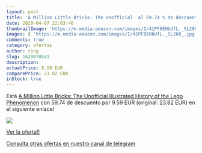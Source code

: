 ```yaml
---
layout: post
title: 'A Million Little Bricks: The Unofficial  al 59.74 % de descuento'
date: 2020-04-07 22:03:40
thumbnailImage: 'https://m.media-amazon.com/images/I/41PF8EHbUfL._SL200_.jpg'
images: [ 'https://m.media-amazon.com/images/I/41PF8EHbUfL._SL200_.jpg' ]
comments: true
category: ofertas
author: ring
slug: 1620870541
description:
actualPrice: 9.59 EUR
comparePrice: 23.82 EUR
inStock: true
---
```


Está [A Million Little Bricks: The Unofficial Illustrated History of the Lego Phenomenon](https://www.amazon.com/dp/1620870541/?tag=redken08-20) con 59.74 de descuento por 9.59 EUR (original: 23.82 EUR) en el siguiente enlace!

[![](https://m.media-amazon.com/images/I/41PF8EHbUfL._SL200_.jpg)](https://www.amazon.com/dp/1620870541/?tag=redken08-20)

[Ver la oferta!!](https://www.amazon.com/dp/1620870541/?tag=redken08-20)

[Consulta otras ofertas en nuestro canal de telegram](https://t.me/s/ofertas25)
